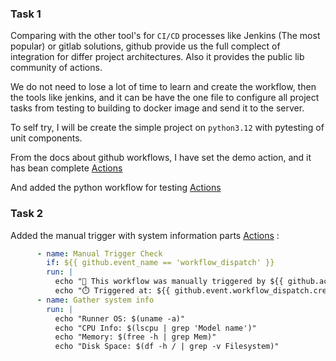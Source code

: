 ### Task 1

Comparing with the other tool's for `CI/CD` processes like Jenkins (The most popular) or gitlab solutions, github provide us the full complect of integration for differ project architectures. Also it provides the public lib community of actions.

We do not need to lose a lot of time to learn and create the workflow, then the tools like jenkins, and it can be have the one file to configure all project tasks from testing to building to docker image and send it to the server.

To self try, I will be create the simple project on `python3.12` with pytesting of unit components.

From the docs about github workflows, I have set the demo action, and it has bean complete [Actions](https://github.com/Slauva/devops-course/actions/runs/15782411482)

And added the python workflow for testing [Actions](https://github.com/Slauva/devops-course/actions/runs/15782578937)

### Task 2

Added the manual trigger with system information parts [Actions](https://github.com/Slauva/devops-course/actions/runs/15782746760)
:

~~~yaml
      - name: Manual Trigger Check
        if: ${{ github.event_name == 'workflow_dispatch' }}
        run: |
          echo "🚀 This workflow was manually triggered by ${{ github.actor }}"
          echo "⏱️ Triggered at: ${{ github.event.workflow_dispatch.created_at }}"
      - name: Gather system info
        run: |
          echo "Runner OS: $(uname -a)"
          echo "CPU Info: $(lscpu | grep 'Model name')"
          echo "Memory: $(free -h | grep Mem)"
          echo "Disk Space: $(df -h / | grep -v Filesystem)"
~~~